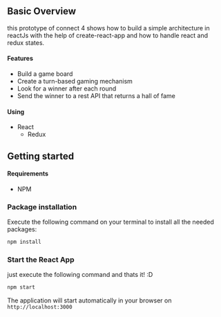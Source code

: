 ## Basic Overview

this prototype of connect 4 shows how to build a simple architecture in reactJs with the help of create-react-app and how to handle react and redux states.

#### Features
- Build a game board
- Create a turn-based gaming mechanism
- Look for a winner after each round
- Send the winner to a rest API that returns a hall of fame

#### Using
- React
  * Redux


## Getting started

#### Requirements
- NPM

### Package installation

Execute the following command on your terminal to install all the needed packages:
``` bash
npm install
```
### Start the React App

just execute the following command and thats it! :D
``` bash
npm start
```

The application will start automatically in your browser on `http://localhost:3000`

